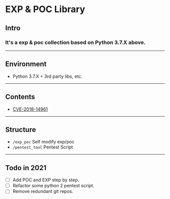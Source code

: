 # EXP & POC Library

## Intro

### It's a exp & poc collection based on Python 3.7.X above.

---

## Environment

- Python 3.7.X + 3rd party libs, etc.

---

## Contents

- [CVE-2018-14961](/CVE-2018-14961/CVE-2018-14961.md)

---

## Structure

- `/exp_poc`    Self modify exp/poc
- `/pentest_tool`    Pentest Script

---

## Todo in 2021

- [ ] Add POC and EXP step by step.
- [ ] Refactor some python 2 pentest script.
- [ ] Remove redundant git repos.